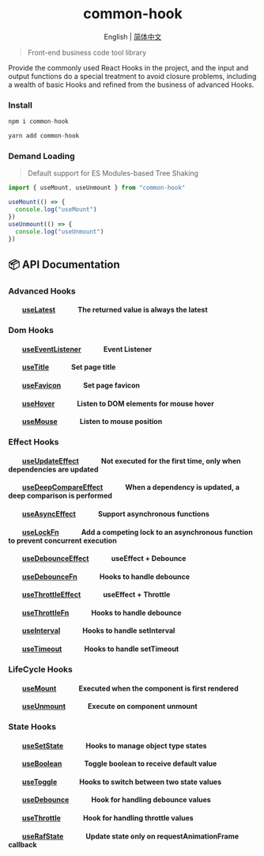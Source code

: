 <h1 align="center">common-hook</h1>
<div align="center">

English | [简体中文](./README-zh_CN.md)

</div>

> Front-end business code tool library

Provide the commonly used React Hooks in the project, and the input and output functions do a special treatment to avoid closure problems, including a wealth of basic Hooks and refined from the business of advanced Hooks.

### Install

```js
npm i common-hook

```

```js
yarn add common-hook

```

### Demand Loading

> Default support for ES Modules-based Tree Shaking

```js
import { useMount, useUnmount } from "common-hook"

useMount(() => {
  console.log("useMount")
})
useUnmount(() => {
  console.log("useUnmount")
})
```

## :package: API Documentation

### Advanced Hooks

#### &emsp;&emsp;[useLatest](https://github.com/giseles/common-hook/blob/main/src/advanced/useLatest.ts) &emsp;&emsp;&emsp;The returned value is always the latest

### Dom Hooks

#### &emsp;&emsp;[useEventListener](https://github.com/giseles/common-hook/blob/main/src/dom/useEventListener.ts) &emsp;&emsp;&emsp;Event Listener

#### &emsp;&emsp;[useTitle](https://github.com/giseles/common-hook/blob/main/src/dom/useTitle.ts) &emsp;&emsp;&emsp;Set page title

#### &emsp;&emsp;[useFavicon](https://github.com/giseles/common-hook/blob/main/src/dom/useFavicon.ts) &emsp;&emsp;&emsp;Set page favicon

#### &emsp;&emsp;[useHover](https://github.com/giseles/common-hook/blob/main/src/dom/useHover.ts) &emsp;&emsp;&emsp;Listen to DOM elements for mouse hover

#### &emsp;&emsp;[useMouse](https://github.com/giseles/common-hook/blob/main/src/dom/useMouse.ts) &emsp;&emsp;&emsp;Listen to mouse position

### Effect Hooks

#### &emsp;&emsp;[useUpdateEffect](https://github.com/giseles/common-hook/blob/main/src/effect/useUpdateEffect.ts) &emsp;&emsp;&emsp;Not executed for the first time, only when dependencies are updated

#### &emsp;&emsp;[useDeepCompareEffect](https://github.com/giseles/common-hook/blob/main/src/effect/useDeepCompareEffect.ts) &emsp;&emsp;&emsp;When a dependency is updated, a deep comparison is performed

#### &emsp;&emsp;[useAsyncEffect](https://github.com/giseles/common-hook/blob/main/src/effect/useAsyncEffect.ts) &emsp;&emsp;&emsp;Support asynchronous functions

#### &emsp;&emsp;[useLockFn](https://github.com/giseles/common-hook/blob/main/src/effect/useLockFn.ts) &emsp;&emsp;&emsp;Add a competing lock to an asynchronous function to prevent concurrent execution

#### &emsp;&emsp;[useDebounceEffect](https://github.com/giseles/common-hook/blob/main/src/effect/useDebounceEffect.ts) &emsp;&emsp;&emsp;useEffect + Debounce

#### &emsp;&emsp;[useDebounceFn](https://github.com/giseles/common-hook/blob/main/src/effect/useDebounceFn.ts) &emsp;&emsp;&emsp;Hooks to handle debounce

#### &emsp;&emsp;[useThrottleEffect](https://github.com/giseles/common-hook/blob/main/src/effect/useThrottleEffect.ts) &emsp;&emsp;&emsp;useEffect + Throttle

#### &emsp;&emsp;[useThrottleFn](https://github.com/giseles/common-hook/blob/main/src/effect/useDebounceFn.ts) &emsp;&emsp;&emsp;Hooks to handle debounce

#### &emsp;&emsp;[useInterval](https://github.com/giseles/common-hook/blob/main/src/effect/useInterval.ts) &emsp;&emsp;&emsp;Hooks to handle setInterval

#### &emsp;&emsp;[useTimeout](https://github.com/giseles/common-hook/blob/main/src/effect/useTimeout.ts) &emsp;&emsp;&emsp;Hooks to handle setTimeout

### LifeCycle Hooks

#### &emsp;&emsp;[useMount](https://github.com/giseles/common-hook/blob/main/src/lifeCycle/useMount.ts) &emsp;&emsp;&emsp;Executed when the component is first rendered

#### &emsp;&emsp;[useUnmount](https://github.com/giseles/common-hook/blob/main/src/lifeCycle/useUnmount.ts) &emsp;&emsp;&emsp;Execute on component unmount

### State Hooks

#### &emsp;&emsp;[useSetState](https://github.com/giseles/common-hook/blob/main/src/state/useSetState.ts) &emsp;&emsp;&emsp;Hooks to manage object type states

#### &emsp;&emsp;[useBoolean](https://github.com/giseles/common-hook/blob/main/src/state/useBoolean.ts) &emsp;&emsp;&emsp;Toggle boolean to receive default value

#### &emsp;&emsp;[useToggle](https://github.com/giseles/common-hook/blob/main/src/state/useToggle.ts) &emsp;&emsp;&emsp;Hooks to switch between two state values

#### &emsp;&emsp;[useDebounce](https://github.com/giseles/common-hook/blob/main/src/state/useDebounce.ts) &emsp;&emsp;&emsp;Hook for handling debounce values

#### &emsp;&emsp;[useThrottle](https://github.com/giseles/common-hook/blob/main/src/state/useThrottle.ts) &emsp;&emsp;&emsp;Hook for handling throttle values

#### &emsp;&emsp;[useRafState](https://github.com/giseles/common-hook/blob/main/src/state/useRafState.ts) &emsp;&emsp;&emsp;Update state only on requestAnimationFrame callback
